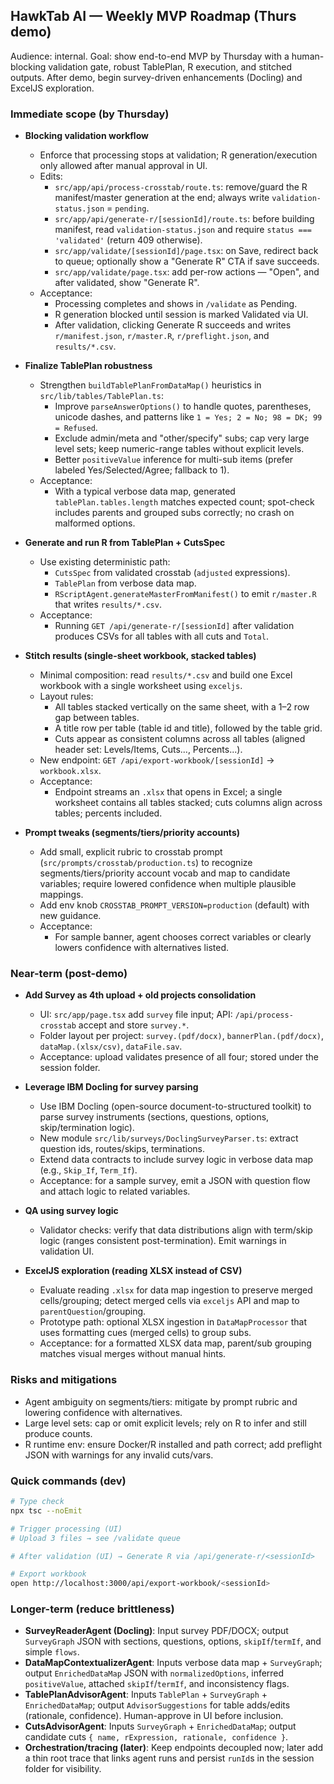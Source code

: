 ## HawkTab AI — Weekly MVP Roadmap (Thurs demo)

Audience: internal. Goal: show end-to-end MVP by Thursday with a human-blocking validation gate, robust TablePlan, R execution, and stitched outputs. After demo, begin survey-driven enhancements (Docling) and ExcelJS exploration.

### Immediate scope (by Thursday)

- **Blocking validation workflow**
  - Enforce that processing stops at validation; R generation/execution only allowed after manual approval in UI.
  - Edits:
    - `src/app/api/process-crosstab/route.ts`: remove/guard the R manifest/master generation at the end; always write `validation-status.json` = `pending`.
    - `src/app/api/generate-r/[sessionId]/route.ts`: before building manifest, read `validation-status.json` and require `status === 'validated'` (return 409 otherwise).
    - `src/app/validate/[sessionId]/page.tsx`: on Save, redirect back to queue; optionally show a "Generate R" CTA if save succeeds.
    - `src/app/validate/page.tsx`: add per-row actions — "Open", and after validated, show "Generate R".
  - Acceptance:
    - Processing completes and shows in `/validate` as Pending.
    - R generation blocked until session is marked Validated via UI.
    - After validation, clicking Generate R succeeds and writes `r/manifest.json`, `r/master.R`, `r/preflight.json`, and `results/*.csv`.

- **Finalize TablePlan robustness**
  - Strengthen `buildTablePlanFromDataMap()` heuristics in `src/lib/tables/TablePlan.ts`:
    - Improve `parseAnswerOptions()` to handle quotes, parentheses, unicode dashes, and patterns like `1 = Yes; 2 = No; 98 = DK; 99 = Refused`.
    - Exclude admin/meta and "other/specify" subs; cap very large level sets; keep numeric-range tables without explicit levels.
    - Better `positiveValue` inference for multi-sub items (prefer labeled Yes/Selected/Agree; fallback to 1).
  - Acceptance:
    - With a typical verbose data map, generated `tablePlan.tables.length` matches expected count; spot-check includes parents and grouped subs correctly; no crash on malformed options.

- **Generate and run R from TablePlan + CutsSpec**
  - Use existing deterministic path:
    - `CutsSpec` from validated crosstab (`adjusted` expressions).
    - `TablePlan` from verbose data map.
    - `RScriptAgent.generateMasterFromManifest()` to emit `r/master.R` that writes `results/*.csv`.
  - Acceptance:
    - Running `GET /api/generate-r/[sessionId]` after validation produces CSVs for all tables with all cuts and `Total`.

- **Stitch results (single-sheet workbook, stacked tables)**
  - Minimal composition: read `results/*.csv` and build one Excel workbook with a single worksheet using `exceljs`.
  - Layout rules:
    - All tables stacked vertically on the same sheet, with a 1–2 row gap between tables.
    - A title row per table (table id and title), followed by the table grid.
    - Cuts appear as consistent columns across all tables (aligned header set: Levels/Items, Cuts..., Percents...).
  - New endpoint: `GET /api/export-workbook/[sessionId]` → `workbook.xlsx`.
  - Acceptance:
    - Endpoint streams an `.xlsx` that opens in Excel; a single worksheet contains all tables stacked; cuts columns align across tables; percents included.

- **Prompt tweaks (segments/tiers/priority accounts)**
  - Add small, explicit rubric to crosstab prompt (`src/prompts/crosstab/production.ts`) to recognize segments/tiers/priority account vocab and map to candidate variables; require lowered confidence when multiple plausible mappings.
  - Add env knob `CROSSTAB_PROMPT_VERSION=production` (default) with new guidance.
  - Acceptance:
    - For sample banner, agent chooses correct variables or clearly lowers confidence with alternatives listed.

### Near-term (post-demo)

- **Add Survey as 4th upload + old projects consolidation**
  - UI: `src/app/page.tsx` add `survey` file input; API: `/api/process-crosstab` accept and store `survey.*`.
  - Folder layout per project: `survey.(pdf/docx)`, `bannerPlan.(pdf/docx)`, `dataMap.(xlsx/csv)`, `dataFile.sav`.
  - Acceptance: upload validates presence of all four; stored under the session folder.

- **Leverage IBM Docling for survey parsing**
  - Use IBM Docling (open-source document-to-structured toolkit) to parse survey instruments (sections, questions, options, skip/termination logic).
  - New module `src/lib/surveys/DoclingSurveyParser.ts`: extract question ids, routes/skips, terminations.
  - Extend data contracts to include survey logic in verbose data map (e.g., `Skip_If`, `Term_If`).
  - Acceptance: for a sample survey, emit a JSON with question flow and attach logic to related variables.

- **QA using survey logic**
  - Validator checks: verify that data distributions align with term/skip logic (ranges consistent post-termination). Emit warnings in validation UI.

- **ExcelJS exploration (reading XLSX instead of CSV)**
  - Evaluate reading `.xlsx` for data map ingestion to preserve merged cells/grouping; detect merged cells via `exceljs` API and map to `parentQuestion`/grouping.
  - Prototype path: optional XLSX ingestion in `DataMapProcessor` that uses formatting cues (merged cells) to group subs.
  - Acceptance: for a formatted XLSX data map, parent/sub grouping matches visual merges without manual hints.

### Risks and mitigations

- Agent ambiguity on segments/tiers: mitigate by prompt rubric and lowering confidence with alternatives.
- Large level sets: cap or omit explicit levels; rely on R to infer and still produce counts.
- R runtime env: ensure Docker/R installed and path correct; add preflight JSON with warnings for any invalid cuts/vars.

### Quick commands (dev)

```bash
# Type check
npx tsc --noEmit

# Trigger processing (UI)
# Upload 3 files → see /validate queue

# After validation (UI) → Generate R via /api/generate-r/<sessionId>

# Export workbook
open http://localhost:3000/api/export-workbook/<sessionId>
```



### Longer-term (reduce brittleness)

- **SurveyReaderAgent (Docling)**: Input survey PDF/DOCX; output `SurveyGraph` JSON with sections, questions, options, `skipIf`/`termIf`, and simple `flows`.
- **DataMapContextualizerAgent**: Inputs verbose data map + `SurveyGraph`; output `EnrichedDataMap` JSON with `normalizedOptions`, inferred `positiveValue`, attached `skipIf`/`termIf`, and inconsistency flags.
- **TablePlanAdvisorAgent**: Inputs `TablePlan` + `SurveyGraph` + `EnrichedDataMap`; output `AdvisorSuggestions` for table adds/edits (rationale, confidence). Human-approve in UI before inclusion.
- **CutsAdvisorAgent**: Inputs `SurveyGraph` + `EnrichedDataMap`; output candidate cuts `{ name, rExpression, rationale, confidence }`.
- **Orchestration/tracing (later)**: Keep endpoints decoupled now; later add a thin root trace that links agent runs and persist `runId`s in the session folder for visibility.
